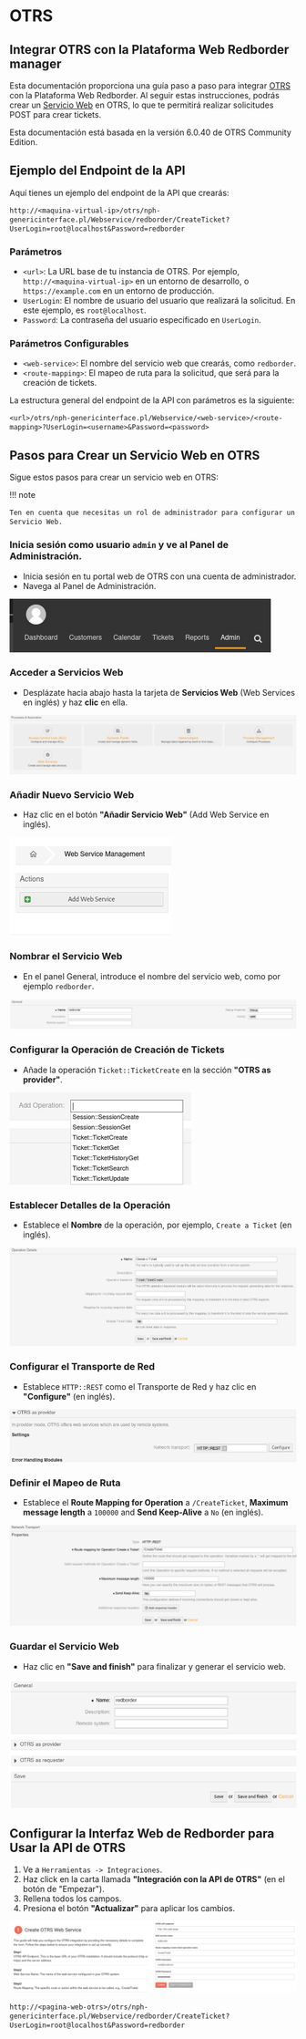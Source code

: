 # OTRS

## Integrar OTRS con la Plataforma Web Redborder manager

Esta documentación proporciona una guía paso a paso para integrar [OTRS](https://otrs.com/) con la Plataforma Web Redborder. Al seguir estas instrucciones, podrás crear un [Servicio Web](https://academy.otrs.com/doc/admin/processes-automation/web-services/) en OTRS, lo que te permitirá realizar solicitudes POST para crear tickets.

Esta documentación está basada en la versión 6.0.40 de OTRS Community Edition.

## Ejemplo del Endpoint de la API

Aquí tienes un ejemplo del endpoint de la API que crearás:

```http title="Create Ticket API Endpoint"
http://<maquina-virtual-ip>/otrs/nph-genericinterface.pl/Webservice/redborder/CreateTicket?UserLogin=root@localhost&Password=redborder
```

### Parámetros

- `<url>`: La URL base de tu instancia de OTRS. Por ejemplo, `http://<maquina-virtual-ip>` en un entorno de desarrollo, o `https://example.com` en un entorno de producción.
- `UserLogin`: El nombre de usuario del usuario que realizará la solicitud. En este ejemplo, es `root@localhost`.
- `Password`: La contraseña del usuario especificado en `UserLogin`.

### Parámetros Configurables

- `<web-service>`: El nombre del servicio web que crearás, como `redborder`.
- `<route-mapping>`: El mapeo de ruta para la solicitud, que será para la creación de tickets.

La estructura general del endpoint de la API con parámetros es la siguiente:

```http title="API de la creación de tickets visto con parámetros"
<url>/otrs/nph-genericinterface.pl/Webservice/<web-service>/<route-mapping>?UserLogin=<username>&Password=<password>
```

## Pasos para Crear un Servicio Web en OTRS

Sigue estos pasos para crear un servicio web en OTRS:

!!! note

    Ten en cuenta que necesitas un rol de administrador para configurar un Servicio Web.

### Inicia sesión como usuario `admin` y ve al Panel de Administración.

- Inicia sesión en tu portal web de OTRS con una cuenta de administrador.
- Navega al Panel de Administración.

![Admin panel](images/otrs_step_1.png)

### Acceder a Servicios Web

- Desplázate hacia abajo hasta la tarjeta de **Servicios Web** (Web Services en inglés) y haz **clic** en ella.

![Web Service card](images/otrs_step_2.png)

### Añadir Nuevo Servicio Web

- Haz clic en el botón **"Añadir Servicio Web"** (Add Web Service en inglés).

![Add Web Service Button](images/otrs_step_3.png)

### Nombrar el Servicio Web

- En el panel General, introduce el nombre del servicio web, como por ejemplo `redborder`.

![Set redborder as Name in General Panel](images/otrs_step_4.png)

### Configurar la Operación de Creación de Tickets

- Añade la operación `Ticket::TicketCreate` en la sección **"OTRS as provider"**.

![Set Ticket::TicketCreate Operation in the OTRS as provider panel](images/otrs_step_5.png)

### Establecer Detalles de la Operación

- Establece el **Nombre** de la operación, por ejemplo, `Create a Ticket` (en inglés).

![Set a name for the Create Ticket Operation](images/otrs_step_6.png)

### Configurar el Transporte de Red

- Establece `HTTP::REST` como el Transporte de Red y haz clic en **"Configure"** (en inglés).

![Set HTTP::REST as Network Transport and click to configure](images/otrs_step_7.png)

### Definir el Mapeo de Ruta

- Establece el **Route Mapping for Operation** a `/CreateTicket`, **Maximum message length** a `100000` and **Send Keep-Alive** a `No` (en inglés).

![set HTTP::REST as Network Transport and click to configure](images/otrs_step_8.png)

### Guardar el Servicio Web

- Haz clic en **"Save and finish"** para finalizar y generar el servicio web.

![set HTTP::REST as Network Transport and click to configure](images/otrs_step_9.png)

## Configurar la Interfaz Web de Redborder para Usar la API de OTRS

1. Ve a `Herramientas -> Integraciones`.
2. Haz click en la carta llamada **"Integración con la API de OTRS"** (en el botón de "Empezar").
3. Rellena todos los campos.
4. Presiona el botón **"Actualizar"** para aplicar los cambios.

![Configure Redborder Web UI to Use the OTRS API](images/otrs_step_10.png)

```http title="Ejemplo del endpoint creado"
http://<pagina-web-otrs>/otrs/nph-genericinterface.pl/Webservice/redborder/CreateTicket?UserLogin=root@localhost&Password=redborder
```
